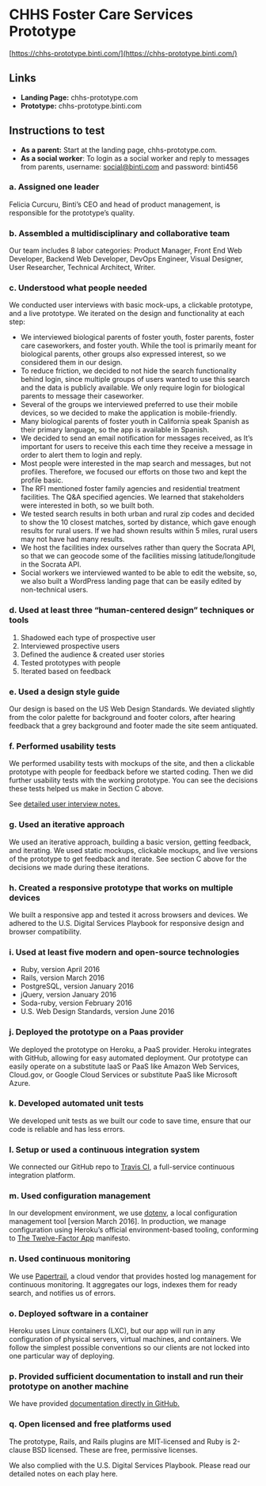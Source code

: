 # CHHS Foster Care Services Prototype

[https://chhs-prototype.binti.com/](https://chhs-prototype.binti.com/)

## Links
* **Landing Page:** chhs-prototype.com
* **Prototype:** chhs-prototype.binti.com

## Instructions to test
* **As a parent:** Start at the landing page, chhs-prototype.com.
* **As a social worker**: To login as a social worker and reply to messages from parents, username: social@binti.com and password: binti456

### a. Assigned one leader
Felicia Curcuru, Binti’s CEO and head of product management, is responsible for the prototype’s quality.

### b. Assembled a multidisciplinary and collaborative team
Our team includes 8 labor categories: Product Manager, Front End Web Developer, Backend Web Developer, DevOps Engineer, Visual Designer, User Researcher, Technical Architect, Writer.

### c. Understood what people needed
We conducted user interviews with basic mock-ups, a clickable prototype, and a live prototype. We iterated on the design and functionality at each step:
* We interviewed biological parents of foster youth, foster parents, foster care caseworkers, and foster youth. While the tool is primarily meant for biological parents, other groups also expressed interest, so we considered them in our design.
* To reduce friction, we decided to not hide the search functionality behind login, since multiple groups of users wanted to use this search and the data is publicly available. We only require login for biological parents to message their caseworker.
* Several of the groups we interviewed preferred to use their mobile devices, so we decided to make the application is mobile-friendly. 
* Many biological parents of foster youth in California speak Spanish as their primary language, so the app is available in Spanish.
* We decided to send an email notification for messages received, as It’s important for users to receive this each time they receive a message in order to alert them to login and reply. 
* Most people were interested in the map search and messages, but not profiles. Therefore, we focused our efforts on those two and kept the profile basic.
* The RFI mentioned foster family agencies and residential treatment facilities. The Q&A specified agencies. We learned that stakeholders were interested in both, so we built both.
* We tested search results in both urban and rural zip codes and decided to show the 10 closest matches, sorted by distance, which gave enough results for rural users. If we had shown results within 5 miles, rural users may not have had many results.
* We host the facilities index ourselves rather than query the Socrata API, so that we can geocode some of the facilities missing latitude/longitude in the Socrata API.
* Social workers we interviewed wanted to be able to edit the website, so, we also built a WordPress landing page that can be easily edited by non-technical users.

### d. Used at least three “human-centered design” techniques or tools

1. Shadowed each type of prospective user 
2. Interviewed prospective users 
3. Defined the audience & created user stories 
4. Tested prototypes with people 
5. Iterated based on feedback

### e. Used a design style guide
Our design is based on the US Web Design Standards. We deviated slightly from the color palette for background and footer colors, after hearing feedback that a grey background and footer made the site seem antiquated.

### f. Performed usability tests
We performed usability tests with mockups of the site, and then a clickable prototype with people for feedback before we started coding. Then we did further usability tests with the working prototype. You can see the decisions these tests helped us make in Section C above.

See [detailed user interview notes.](Product%20documentation/User%20interviews)

### g. Used an iterative approach

We used an iterative approach, building a basic version, getting feedback, and iterating. We used static mockups, clickable mockups, and live versions of the prototype to get feedback and iterate. See section C above for the decisions we made during these iterations.

### h. Created a responsive prototype that works on multiple devices
We built a responsive app and tested it across browsers and devices. We adhered to the U.S. Digital Services Playbook for responsive design and browser compatibility.

### i. Used at least five modern and open-source technologies
* Ruby, version April 2016
* Rails, version March 2016
* PostgreSQL, version January 2016
* jQuery, version January 2016
* Soda-ruby, version February 2016
* U.S. Web Design Standards, version June 2016

### j. Deployed the prototype on a Paas provider
We deployed the prototype on Heroku, a PaaS provider. Heroku integrates with GitHub, allowing for easy automated deployment. Our prototype can easily operate on a substitute IaaS or PaaS  like Amazon Web Services, Cloud.gov, or Google Cloud Services or substitute PaaS like Microsoft Azure.

### k. Developed automated unit tests
We developed unit tests as we built our code to save time, ensure that our code is reliable and has less errors. 

### l. Setup or used a continuous integration system
We connected our GitHub repo to [Travis CI](https://travis-ci.org/), a full-service continuous integration platform. 

### m. Used configuration management
In our development environment, we use [dotenv](https://github.com/bkeepers/dotenv), a local configuration management tool [version March 2016]. In production, we manage configuration using Heroku’s official environment-based tooling, conforming to [The Twelve-Factor App](http://12factor.net/) manifesto.

### n. Used continuous monitoring
We use [Papertrail](https://papertrailapp.com/), a cloud vendor that provides hosted log management for continuous monitoring. It aggregates our logs, indexes them for ready search, and notifies us of errors. 

### o. Deployed software in a container
Heroku uses Linux containers (LXC), but our app will run in any configuration of physical servers, virtual machines, and containers. We follow the simplest possible conventions so our clients are not locked into one particular way of deploying.

### p. Provided sufficient documentation to install and run their prototype on another machine

We have provided [documentation directly in GitHub.](https://github.com/binti-family/CHHS_Prototype/blob/master/DEVELOPMENT.md)

### q. Open licensed and free platforms used 

The prototype, Rails, and Rails plugins are MIT-licensed and Ruby is 2-clause BSD licensed. These are free, permissive licenses.

We also complied with the U.S. Digital Services Playbook. Please read our detailed notes on each play here.
